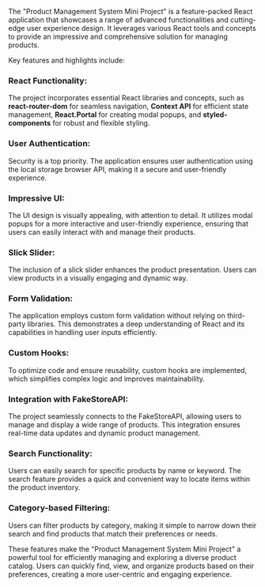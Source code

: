 

The "Product Management System Mini Project" is a feature-packed React application that showcases a range of advanced functionalities and cutting-edge user experience design. It leverages various React tools and concepts to provide an impressive and comprehensive solution for managing products.

Key features and highlights include:
### React Functionality:
The project incorporates essential React libraries and concepts, such as **react-router-dom** for seamless navigation, **Context API** for efficient state management, **React.Portal** for creating modal popups, and **styled-components** for robust and flexible styling.

### User Authentication: 
Security is a top priority. The application ensures user authentication using the local storage browser API, making it a secure and user-friendly experience.

### Impressive UI: 
The UI design is visually appealing, with attention to detail. It utilizes modal popups for a more interactive and user-friendly experience, ensuring that users can easily interact with and manage their products.

### Slick Slider: 
The inclusion of a slick slider enhances the product presentation. Users can view products in a visually engaging and dynamic way.

### Form Validation: 
The application employs custom form validation without relying on third-party libraries. This demonstrates a deep understanding of React and its capabilities in handling user inputs efficiently.

### Custom Hooks: 
To optimize code and ensure reusability, custom hooks are implemented, which simplifies complex logic and improves maintainability.

### Integration with FakeStoreAPI: 
The project seamlessly connects to the FakeStoreAPI, allowing users to manage and display a wide range of products. This integration ensures real-time data updates and dynamic product management.

### Search Functionality: 
Users can easily search for specific products by name or keyword. The search feature provides a quick and convenient way to locate items within the product inventory.

### Category-based Filtering: 
Users can filter products by category, making it simple to narrow down their search and find products that match their preferences or needs.

These features make the "Product Management System Mini Project" a powerful tool for efficiently managing and exploring a diverse product catalog. Users can quickly find, view, and organize products based on their preferences, creating a more user-centric and engaging experience.
